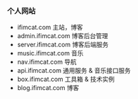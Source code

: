 ### 个人网站

- ifimcat.com 主站，博客
- admin.ifimcat.com 博客后台管理
- server.ifimcat.com 博客后端服务 
- music.ifimcat.com 音乐
- nav.ifimcat.com 导航
- api.ifimcat.com 通用服务 & 音乐接口服务
- box.ifimcat.com 工具箱 & 技术实例
- blog.ifimcat.com 博客